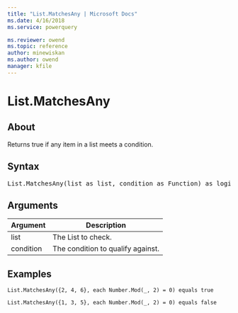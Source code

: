 ```yaml
---
title: "List.MatchesAny | Microsoft Docs"
ms.date: 4/16/2018
ms.service: powerquery

ms.reviewer: owend
ms.topic: reference
author: minewiskan
ms.author: owend
manager: kfile
---
```

# List.MatchesAny

  
## About  
Returns true if any item in a list meets a condition.  
  
## Syntax

<pre>
List.MatchesAny(list as list, condition as Function) as logical  
</pre>
  
## Arguments  
  
|Argument|Description|  
|------------|---------------|  
|list|The List to check.|  
|condition|The condition to qualify against.|  
  
## Examples  
  
```powerquery-m
List.MatchesAny({2, 4, 6}, each Number.Mod(_, 2) = 0) equals true  
```  
  
```powerquery-m 
List.MatchesAny({1, 3, 5}, each Number.Mod(_, 2) = 0) equals false  
```  
